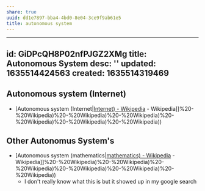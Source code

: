 ```yaml
---
share: true
uuid: dd1e7897-bba4-4bd0-8e04-3ce9f9ab61e5
title: autonomous system
---
```

---
id: GiDPcQH8P02nfPJGZ2XMg
title: Autonomous System
desc: ''
updated: 1635514424563
created: 1635514319469
---


## Autonomous system (Internet)

* [Autonomous system (Internet|[Internet) - Wikipedia](/undefined) - Wikipedia]]%20-%20Wikipedia)%20-%20Wikipedia)%20-%20Wikipedia)%20-%20Wikipedia)%20-%20Wikipedia)%20-%20Wikipedia))

## Other Autonomus System's
* [Autonomous system (mathematics|[mathematics) - Wikipedia](/undefined) - Wikipedia]]%20-%20Wikipedia)%20-%20Wikipedia)%20-%20Wikipedia)%20-%20Wikipedia)%20-%20Wikipedia)%20-%20Wikipedia))
  * I don't really know what this is but it showed up in my google search
